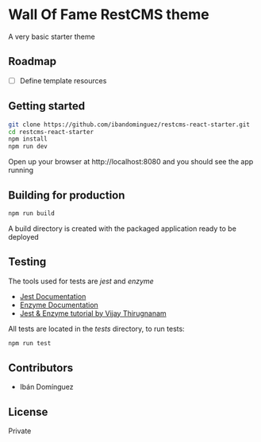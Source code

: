 # Wall Of Fame RestCMS theme

A very basic starter theme

## Roadmap

- [ ] Define template resources

## Getting started

```sh
git clone https://github.com/ibandominguez/restcms-react-starter.git
cd restcms-react-starter
npm install
npm run dev
```

Open up your browser at http://localhost:8080 and you should see
the app running

## Building for production

```sh
npm run build
```

A build directory is created with the packaged application
ready to be deployed

## Testing

The tools used for tests are *jest* and *enzyme*

* [Jest Documentation](https://facebook.github.io/jest/)
* [Enzyme Documentation](http://airbnb.io/enzyme/)
* [Jest & Enzyme tutorial by Vijay Thirugnanam](https://www.codementor.io/vijayst/unit-testing-react-components-jest-or-enzyme-du1087lh8)

All tests are located in the *tests* directory, to
run tests:

```sh
npm run test
```

## Contributors

* Ibán Domínguez

## License

Private
